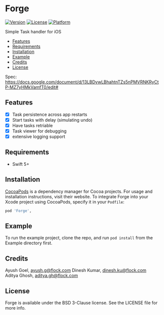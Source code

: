 # Forge

[![Version](https://img.shields.io/cocoapods/v/Forge.svg?style=flat)](https://cocoapods.org/pods/Forge)
[![License](https://img.shields.io/cocoapods/l/Forge.svg?style=flat)](https://cocoapods.org/pods/Forge)
[![Platform](https://img.shields.io/cocoapods/p/Forge.svg?style=flat)](https://cocoapods.org/pods/Forge)

Simple Task handler for iOS

- [Features](#features)
- [Requirements](#requirements)
- [Installation](#installation)
- [Example](#example)
- [Credits](#credits)
- [License](#license)

Spec: https://docs.google.com/document/d/13LBDvwLBhahtnTZs5nPMVRNKRyCtP-MZ7yHMkVamfT0/edit#

## Features

- [x] Task persistence across app restarts
- [x] Start tasks with delay (simulating undo)
- [x] Have tasks retriable
- [x] Task viewer for debugging
- [x] extensive logging support

## Requirements

* Swift 5+

## Installation

[CocoaPods](https://cocoapods.org) is a dependency manager for Cocoa projects. For usage and installation instructions, visit their website. To integrate Forge into your Xcode project using CocoaPods, specify it in your `Podfile`:

```ruby
pod 'Forge',
```

## Example

To run the example project, clone the repo, and run `pod install` from the Example directory first.


## Credits

Ayush Goel, ayush.g@flock.com
Dinesh Kumar, dinesh.ku@flock.com
Aditya Ghosh, aditya.gh@flock.com

## License

Forge is available under the BSD 3-Clause license. See the LICENSE file for more info.
